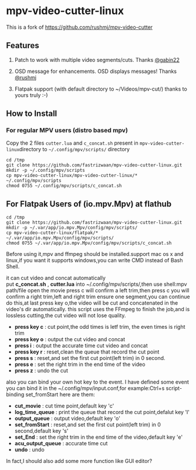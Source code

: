 # mpv-video-cutter-linux

This is a fork of https://github.com/rushmj/mpv-video-cutter

## Features

1. Patch to work with multiple video segments/cuts. Thanks  [@gabin22](https://github.com/gabin22)

2. OSD message for enhancements.  OSD displays messages! Thanks [@rushmj](https://github.com/rushmj) 

3. Flatpak support (with default directory to ~/Videos/mpv-cut/)  thanks to yours truly :-)

## How to Install

### For regular MPV users (distro based mpv)

Copy the 2 files `cutter.lua` and `c_concat.sh` present in `mpv-video-cutter-linux`directory to `~/.config/mpv/scripts/` directory 

```
cd /tmp
git clone https://github.com/fastrizwaan/mpv-video-cutter-linux.git
mkdir -p ~/.config/mpv/scripts
cp mpv-video-cutter-linux/mpv-video-cutter-linux/* ~/.config/mpv/scripts
chmod 0755 ~/.config/mpv/scripts/c_concat.sh
```

## For Flatpak Users of (io.mpv.Mpv) at flathub

```
cd /tmp
git clone https://github.com/fastrizwaan/mpv-video-cutter-linux.git
mkdir -p ~/.var/app/io.mpv.Mpv/config/mpv/scripts/
cp mpv-video-cutter-linux/flatpak/* ~/.var/app/io.mpv.Mpv/config/mpv/scripts/
chmod 0755 ~/.var/app/io.mpv.Mpv/config/mpv/scripts/c_concat.sh
```

Before using it,mpv and ffmpeg should be installed.support mac os x and linux,if you want it supports windows,you can write CMD instead of Bash Shell.  

   it can cut video and concat automatically  
put **c_concat.sh** , **cutter.lua** into ~/.config/mpv/scripts/,then use shell:mpv path/file open the movie
press c will confirm a left trim,then press c you will confirm a right trim,left and right trim ensure one segment,you can continue do this,at last press key o,the video will be cut and concatenated in the video's dir automatically.
this script uses the FFmpeg to finish the job,and is lossless cutting,the cut video will not lose quality. 

* **press key c** : cut point,the odd times is letf trim, the even times is right trim
* **press key o** : output the cut video and concat
* **press i** : output the accurate time cut video and concat
* **press key r** : reset,clean the queue that record the cut point
* **press s** : reset,and set the first cut point(left trim) in 0 second.
* **press e** : set the right trim in the end time of the video
* **press z** : undo the cut

also you can bind your own hot key to the event.
I have defined some event you can bind it in the ~/.config/mpv/input.conf,for example:Ctrl+s script-binding set_fromStart
here are them:

* **cut_movie** : cut time point,default key 'c'
* **log_time_queue** : print the queue that record the cut point,defalut key 'l'
* **output_queue** : output video,default key 'o'
* **set_fromStart** : reset,and set the first cut point(left trim) in 0 second,default key 's' 
* **set_End** : set the right trim in the end time of the video,default key 'e'
* **acu_output_queue** : accurate time cut 
* **undo** : undo

In fact,I should also add some more function like GUI editor?
